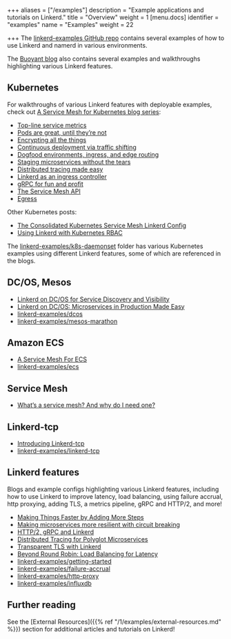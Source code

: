 +++
aliases = ["/examples"]
description = "Example applications and tutorials on Linkerd."
title = "Overview"
weight = 1
[menu.docs]
identifier = "examples"
name = "Examples"
weight = 22

+++
The [linkerd-examples GitHub repo](https://github.com/linkerd/linkerd-examples)
contains several examples of how to use Linkerd and namerd in various environments.

The [Buoyant blog](https://blog.buoyant.io) also contains several examples and
walkthroughs highlighting various Linkerd features.

## Kubernetes

For walkthroughs of various Linkerd features with deployable examples, check out
[A Service Mesh for Kubernetes blog series](https://buoyant.io/2016/10/04/a-service-mesh-for-kubernetes-part-i-top-line-service-metrics/):

* [Top-line service metrics](https://buoyant.io/a-service-mesh-for-kubernetes-part-i-top-line-service-metrics/)
* [Pods are great, until they’re not](https://buoyant.io/a-service-mesh-for-kubernetes-part-ii-pods-are-great-until-theyre-not/)
* [Encrypting all the things](https://buoyant.io/a-service-mesh-for-kubernetes-part-iii-encrypting-all-the-things/)
* [Continuous deployment via traffic shifting](https://buoyant.io/a-service-mesh-for-kubernetes-part-iv-continuous-deployment-via-traffic-shifting/)
* [Dogfood environments, ingress, and edge routing](https://buoyant.io/a-service-mesh-for-kubernetes-part-v-dogfood-environments-ingress-and-edge-routing/)
* [Staging microservices without the tears](https://buoyant.io/a-service-mesh-for-kubernetes-part-vi-staging-microservices-without-the-tears/)
* [Distributed tracing made easy](https://buoyant.io/a-service-mesh-for-kubernetes-part-vii-distributed-tracing-made-easy/)
* [Linkerd as an ingress controller](https://buoyant.io/a-service-mesh-for-kubernetes-part-viii-linkerd-as-an-ingress-controller/)
* [gRPC for fun and profit](https://buoyant.io/a-service-mesh-for-kubernetes-part-ix-grpc-for-fun-and-profit/)
* [The Service Mesh API](https://buoyant.io/a-service-mesh-for-kubernetes-part-x-the-service-mesh-api/)
* [Egress](https://buoyant.io/a-service-mesh-for-kubernetes-part-xi-egress/)

Other Kubernetes posts:

* [The Consolidated Kubernetes Service Mesh Linkerd Config](https://buoyant.io/2017/08/08/a-service-mesh-for-ecs/)
* [Using Linkerd with Kubernetes RBAC](https://buoyant.io/2017/07/24/using-linkerd-kubernetes-rbac/)

The [linkerd-examples/k8s-daemonset](https://github.com/linkerd/linkerd-examples/tree/master/k8s-daemonset)
folder has various Kubernetes examples using different
Linkerd features, some of which are referenced in the blogs.

## DC/OS, Mesos

* [Linkerd on DC/OS for Service Discovery and Visibility](https://buoyant.io/2016/10/10/linkerd-on-dcos-for-service-discovery-and-visibility/)
* [Linkerd on DC/OS: Microservices in Production Made Easy](https://buoyant.io/2016/04/19/linkerd-dcos-microservices-in-production-made-easy/)
* [linkerd-examples/dcos](https://github.com/linkerd/linkerd-examples/tree/master/dcos)
* [linkerd-examples/mesos-marathon](https://github.com/linkerd/linkerd-examples/tree/master/mesos-marathon)

## Amazon ECS

* [A Service Mesh For ECS](https://buoyant.io/2017/08/08/a-service-mesh-for-ecs/)
* [linkerd-examples/ecs](https://github.com/linkerd/linkerd-examples/tree/master/ecs)

## Service Mesh

* [What’s a service mesh? And why do I need one?](https://buoyant.io/2017/04/25/whats-a-service-mesh-and-why-do-i-need-one/)

## Linkerd-tcp

* [Introducing Linkerd-tcp](https://buoyant.io/2017/03/29/introducing-linkerd-tcp/)
* [linkerd-examples/linkerd-tcp](https://github.com/linkerd/linkerd-examples/tree/master/linkerd-tcp)

## Linkerd features

Blogs and example configs highlighting various Linkerd features, including
how to use Linkerd to improve latency, load balancing, using failure accrual,
http proxying, adding TLS, a metrics pipeline, gRPC and HTTP/2, and more!

* [Making Things Faster by Adding More Steps](https://buoyant.io/2017/01/31/making-things-faster-by-adding-more-steps/)
* [Making microservices more resilient with circuit breaking](https://buoyant.io/2017/01/13/making-microservices-more-resilient-with-circuit-breaking/)
* [HTTP/2, gRPC and Linkerd](https://buoyant.io/2017/01/10/http2-grpc-and-linkerd/)
* [Distributed Tracing for Polyglot Microservices](https://buoyant.io/2016/05/17/distributed-tracing-for-polyglot-microservices/)
* [Transparent TLS with Linkerd](https://buoyant.io/2016/04/19/linkerd-dcos-microservices-in-production-made-easy/)
* [Beyond Round Robin: Load Balancing for Latency](https://buoyant.io/2016/03/16/beyond-round-robin-load-balancing-for-latency/)
* [linkerd-examples/getting-started](https://github.com/linkerd/linkerd-examples/tree/master/getting-started)
* [linkerd-examples/failure-accrual](https://github.com/linkerd/linkerd-examples/tree/master/failure-accrual)
* [linkerd-examples/http-proxy](https://github.com/linkerd/linkerd-examples/tree/master/http-proxy)
* [linkerd-examples/influxdb](https://github.com/linkerd/linkerd-examples/tree/master/influxdb)

## Further reading

See the [External Resources]({{% ref "/1/examples/external-resources.md" %}})
section for additional articles and tutorials on Linkerd!